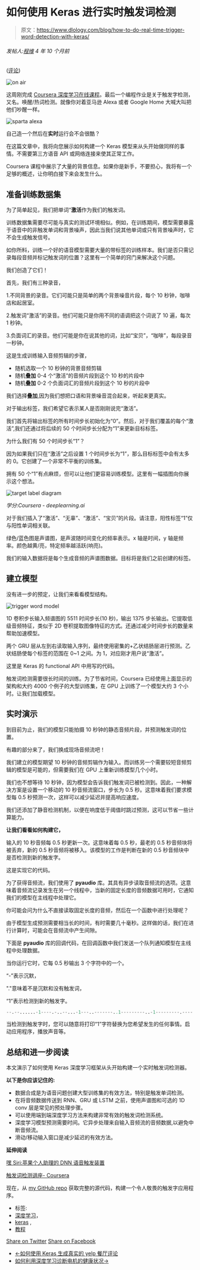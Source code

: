 # 如何使用 Keras 进行实时触发词检测

> 原文：<https://www.dlology.com/blog/how-to-do-real-time-trigger-word-detection-with-keras/>

###### 发帖人:[程维](/blog/author/Chengwei/) 4 年 10 个月前

([评论](/blog/how-to-do-real-time-trigger-word-detection-with-keras/#disqus_thread))

![on air](img/cd463a19e8142a01756f214604c7fb53.png)

这周刚完成 [Coursera 深度学习在线课程](https://www.coursera.org/specializations/deep-learning)。最后一个编程作业是关于触发字检测，又名。唤醒/热词检测。就像你对着亚马逊 Alexa 或者 Google Home 大喊大叫把他们吵醒一样。

![sparta alexa](img/739f8ae8c50600d54732efb9da3c0b90.png)

自己造一个然后在**实时**运行会不会很酷？

在这篇文章中，我将向您展示如何构建一个 Keras 模型来从头开始做同样的事情。不需要第三方语音 API 或网络连接来使其正常工作。

Coursera 课程中展示了大量的背景信息。如果你是新手，不要担心，我将有一个足够的概述，让你明白接下来会发生什么。

## 准备训练数据集

为了简单起见，我们把单词“**激活**作为我们的触发词。

训练数据集需要尽可能与真实的测试环境相似。例如，在训练期间，模型需要暴露于语音中的非触发单词和背景噪声，因此当我们说其他单词或只有背景噪声时，它不会生成触发信号。

如你所料，训练一个好的语音模型需要大量的带标签的训练样本。我们是否只需记录每段音频并标记触发词的位置？这里有一个简单的窍门来解决这个问题。

我们创造了它们！

首先，我们有三种录音，

1.不同背景的录音。它们可能只是简单的两个背景噪音片段，每个 10 秒钟，咖啡店和起居室。

2.触发词“激活”的录音。他们可能只是你用不同的语调把这个词说了 10 遍，每次 1 秒钟。

3.负面词汇的录音。他们可能是你在说其他的词，比如“宝贝”，“咖啡”，每段录音一秒钟。

这是生成训练输入音频剪辑的步骤，

*   随机选取一个 10 秒钟的背景音频剪辑
*   随机**叠加** 0-4 个“激活”的音频片段到这个 10 秒的片段中
*   随机**叠加** 0-2 个负面词汇的音频片段到这个 10 秒的片段中

我们选择**叠加**,因为我们想把口语和背景噪音混合起来，听起来更真实。

对于输出标签，我们希望它表示某人是否刚刚说完“激活”。

我们首先将输出标签的所有时间步长初始化为“0”。然后，对于我们覆盖的每个“激活”,我们还通过将后续的 50 个时间步长分配为“1”来更新目标标签。

为什么我们有 50 个时间步长“1”？

因为如果我们只在“激活”之后设置 1 个时间步长为“1”，那么目标标签中会有太多的 0。它创建了一个非常不平衡的训练集。

拥有 50 个“1”有点麻烦，但可以让他们更容易训练模型。这里有一幅插图向你展示这个想法。

![target label diagram](img/1612c7fee5b90a86ecd26ddd0ecce5d4.png)

*学分:Coursera - deeplearning.ai*

对于我们插入了“激活”、“无辜”、“激活”、“宝贝”的片段。请注意，阳性标签“1”仅与阳性单词相关联。

绿色/蓝色图是声谱图，是声波随时间变化的频率表示。x 轴是时间，y 轴是频率。颜色越黄/亮，特定频率越活跃(响亮)。

我们的输入数据将是每个生成音频的声谱图数据。目标将是我们之前创建的标签。

## 建立模型

没有进一步的预定，让我们来看看模型结构。

![trigger word model](img/10a794e8acf29e964c3ca6bb410e46de.png)

1D 卷积步长输入频谱图的 5511 时间步长(10 秒)，输出 1375 步长输出。它提取低级音频特征，类似于 2D 卷积提取图像特征的方式。还通过减少时间步长的数量来帮助加速模型。

两个 GRU 层从左到右读取输入序列，最终使用密集的+乙状结肠层进行预测。乙状结肠使每个标签的范围在 0~1 之间。为 1，对应刚才<g class="gr_ gr_213 gr-alert gr_gramm gr_inline_cards gr_run_anim Punctuation only-ins replaceWithoutSep" id="213" data-gr-id="213">用户说</g>“激活”。

这里是 Keras 的 functional API 中用写的代码<g class="gr_ gr_156 gr-alert gr_gramm gr_inline_cards gr_run_anim Grammar multiReplace" id="156" data-gr-id="156">。</g>

触发词检测需要很长时间的训练。为了节省时间，Coursera 已经使用上面显示的架构和大约 4000 个例子的大型训练集，在 GPU 上训练了一个模型大约 3 个小时。让我们加载模型。

## 实时演示

到目前为止，我们的模型只能拍摄 10 秒钟的静态音频片段，并预测触发词的位置。

有趣的部分来了，我们换成现场音频流吧！

我们建立的模型期望 10 秒钟的音频剪辑作为输入。而训练另一个需要较短音频剪辑的模型是可能的，但需要我们在 GPU 上重新训练模型几个小时。

我们也不想等待 10 秒钟，因为模型会告诉我们触发词已被检测到。因此，一种解决方案是设置一个移动的 10 秒音频流窗口，步长为 0.5 秒。这意味着我们要求模型每 0.5 秒预测一次，这样可以减少延迟并提高响应速度。

我们还添加了静音检测机制，以便在响度低于阈值时跳过预测，这可以节省一些计算能力。

**让我们看看如何构建它，**

输入的 10 秒音频每 0.5 <g class="gr_ gr_207 gr-alert gr_gramm gr_inline_cards gr_run_anim Grammar multiReplace" id="207" data-gr-id="207">秒</g>更新一次。这意味着每 0.5 <g class="gr_ gr_199 gr-alert gr_gramm gr_inline_cards gr_run_anim Grammar multiReplace" id="199" data-gr-id="199">秒</g>，最老的 <g class="gr_ gr_200 gr-alert gr_spell gr_inline_cards gr_run_anim ContextualSpelling multiReplace" id="200" data-gr-id="200">0.5 秒</g>音频块将被丢弃，新的 <g class="gr_ gr_201 gr-alert gr_spell gr_inline_cards gr_run_anim ContextualSpelling multiReplace" id="201" data-gr-id="201">0.5 秒</g>音频将被移入。该模型的工作是判断在新的 <g class="gr_ gr_206 gr-alert gr_spell gr_inline_cards gr_run_anim ContextualSpelling multiReplace" id="206" data-gr-id="206">0.5 秒</g>音频块中是否检测到新的触发字。

这是实现它的代码。

为了获得音频流，我们使用了 **<g class="gr_ gr_161 gr-alert gr_spell gr_inline_cards gr_run_anim ContextualSpelling ins-del multiReplace" id="161" data-gr-id="161">pyaudio</g>** 库。其具有异步读取音频流<g class="gr_ gr_174 gr-alert gr_gramm gr_inline_cards gr_run_anim Punctuation multiReplace" id="174" data-gr-id="174">的选项。这意味着音频流记录发生在另一个线程中，当新的固定长度的音频数据可用时，它通知我们的模型在主线程中处理它。</g>

你可能会问为什么不直接读取固定长度的音频，然后在一个函数中进行处理呢？

由于模型生成预测需要相当长的时间，有时需要几十毫秒。这样做的话，我们在进行计算时，可能会在音频流中产生间隙。

下面是 **<g class="gr_ gr_148 gr-alert gr_spell gr_inline_cards gr_run_anim ContextualSpelling ins-del multiReplace" id="148" data-gr-id="148">pyaudio</g>** 库的回调代码，在回调函数中我们发送一个队列通知模型在主线程中处理数据。

当你运行它时，它每 0.5 <g class="gr_ gr_158 gr-alert gr_gramm gr_inline_cards gr_run_anim Grammar multiReplace" id="158" data-gr-id="158">秒</g>输出 3 个字符中的一个。

“-”表示沉默，

"."意味着不是沉默和没有触发词，

“1”表示检测到新的触发字。

```py
--.--......-1----.-..--...-1---..-------..1---------..-1---------.----.--------.----.---.--.-.------------.
```

当检测到触发字时，您可以随意将打印“1”字符替换为您希望发生的任何事情。启动应用程序，播放声音等。

## 总结和进一步阅读

本文演示了如何使用 Keras 深度学习框架从头开始构建一个实时触发词检测器。

**以下是你应该记住的:**

*   数据合成是为语音问题创建大型训练集的有效方法，特别是触发单词检测。
*   在将音频数据传送到 RNN、GRU 或 LSTM 之前，使用声谱图和可选的 1D <g class="gr_ gr_147 gr-alert gr_spell gr_inline_cards gr_run_anim ContextualSpelling" id="147" data-gr-id="147">conv</g> 层是常见的预处理步骤。
*   可以使用端到端深度学习方法来构建非常有效的触发词检测系统。
*   深度学习模型预测需要时间。它异步处理来自输入音频流的音频数据,以避免中断音频流。
*   滑动/移动输入窗口是减少延迟的有效方法。

**延伸阅读**

[嘿 Siri:苹果个人助理的 DNN 语音触发装置](https://machinelearning.apple.com/2017/10/01/hey-siri.html)

[触发词检测讲座- Coursera](https://www.coursera.org/learn/nlp-sequence-models/lecture/Li4ts/trigger-word-detection)

现在，从 [my GitHub repo](https://github.com/Tony607/Keras-Trigger-Word) 获取完整的源代码，构建一个令人敬畏的触发字应用程序。

*   标签:
*   [深度学习](/blog/tag/deep-learning/)，
*   [keras](/blog/tag/keras/) ,
*   [教程](/blog/tag/tutorial/)

[Share on Twitter](https://twitter.com/intent/tweet?url=https%3A//www.dlology.com/blog/how-to-do-real-time-trigger-word-detection-with-keras/&text=How%20to%20do%20Real%20Time%20Trigger%20Word%20Detection%20with%20Keras) [Share on Facebook](https://www.facebook.com/sharer/sharer.php?u=https://www.dlology.com/blog/how-to-do-real-time-trigger-word-detection-with-keras/)

*   [←如何使用 Keras 生成真实的 yelp 餐厅评论](/blog/how-to-generate-realistic-yelp-restaurant-reviews-with-keras/)
*   [如何利用深度学习诊断电机的健康状况→](/blog/try-this-model-to-quickly-tell-if-it-is-a-faulty-motor-by-listening/)